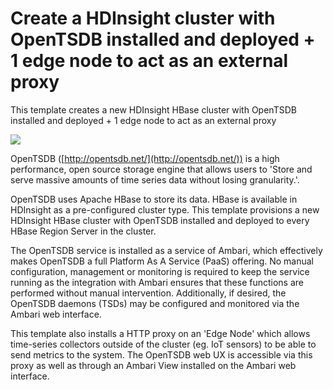 # Create a HDInsight cluster with OpenTSDB installed and deployed + 1 edge node to act as an external proxy

This template creates a new HDInsight HBase cluster with OpenTSDB installed and deployed + 1 edge node to act as an external proxy

<a href="https://portal.azure.com/#create/Microsoft.Template/uri/https://raw.githubusercontent.com/dnvglresearch/tsdb_backend/master/ingest/azure/azuredeploy.json?token=AAJMbVjfJjAvUX4gtzm_adqLEV9dQ8wyks5a1fH4wA%3D%3D" target="_blank">
    <img src="http://azuredeploy.net/deploybutton.png"/>
</a>

OpenTSDB ([http://opentsdb.net/](http://opentsdb.net/)) is a high performance, open source storage engine that allows users to 'Store and serve massive amounts of time series data without losing granularity.'.

OpenTSDB uses Apache HBase to store its data. HBase is available in HDInsight as a pre-configured cluster type. This template provisions a new HDInsight HBase cluster with OpenTSDB installed and deployed to every HBase Region Server in the cluster. 

The OpenTSDB service is installed as a service of Ambari, which effectively makes OpenTSDB a full Platform As A Service (PaaS) offering. No manual configuration, management or monitoring is required to keep the service running as the integration with Ambari ensures that these functions are performed without manual intervention. Additionally, if desired, the OpenTSDB daemons (TSDs) may be configured and monitored via the Ambari web interface.

This template also installs a HTTP proxy on an 'Edge Node' which allows time-series collectors outside of the cluster (eg. IoT sensors) to be able to send metrics to the system. The OpenTSDB web UX is accessible via this proxy as well as through an Ambari View installed on the Ambari web interface.